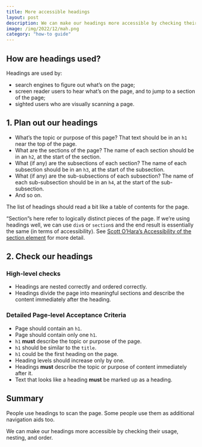 ```yaml
---
title: More accessible headings
layout: post
description: We can make our headings more accessible by checking their usage, nesting, and order.
image: /img/2022/12/mah.png
category: "how-to guide"
---
```


## How are headings used?

Headings are used by:

- search engines to figure out what’s on the page;
- screen reader users to hear what’s on the page, and to jump to a section of the page;
- sighted users who are visually scanning a page.

## 1. Plan out our headings

- What’s the topic or purpose of this page? That text should be in an `h1` near the top of the page.
- What are the sections of the page? The name of each section should be in an `h2`, at the start of the section.
- What (if any) are the subsections of each section? The name of each subsection should be in an `h3`, at the start of the subsection.
- What (if any) are the sub-subsections of each subsection? The name of each sub-subsection should be in an `h4`, at the start of the sub-subsection.
- And so on.

The list of headings should read a bit like a table of contents for the page.

“Section”s here refer to logically distinct pieces of the page. If we’re using headings well, we can use `div`s or `section`s and the end result is essentially the same (in terms of accessibility). See [Scott O’Hara’s Accessibility of the section element](https://www.scottohara.me/blog/2021/07/16/section.html) for more detail.

## 2. Check our headings

### High-level checks

- Headings are nested correctly and ordered correctly.
- Headings divide the page into meaningful sections and describe the content immediately after the heading.

### Detailed Page-level Acceptance Criteria

- Page should contain an `h1`.
- Page should contain only one `h1`.
- `h1` **must** describe the topic or purpose of the page.
- `h1` should be similar to the `title`.
- `h1` could be the first heading on the page.
- Heading levels should increase only by one.
- Headings **must** describe the topic or purpose of content immediately after it.
- Text that looks like a heading **must** be marked up as a heading.

## Summary

People use headings to scan the page. Some people use them as additional navigation aids too.

We can make our headings more accessible by checking their usage, nesting, and order.
